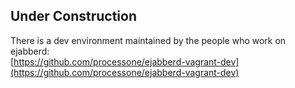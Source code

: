 
## Under Construction


There is a dev environment maintained by the people who work on ejabberd:  
[https://github.com/processone/ejabberd-vagrant-dev](https://github.com/processone/ejabberd-vagrant-dev)

